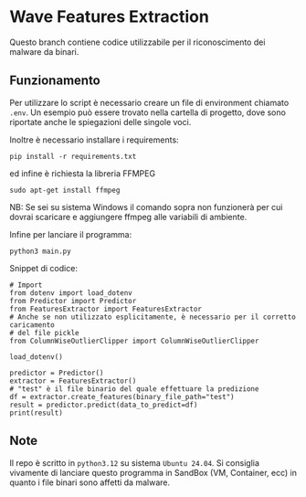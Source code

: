 # Wave Features Extraction

Questo branch contiene codice utilizzabile per il riconoscimento dei malware da binari.

## Funzionamento

Per utilizzare lo script è necessario creare un file di environment chiamato 
`.env`. Un esempio può essere trovato nella cartella di progetto, dove sono
riportate anche le spiegazioni delle singole voci.

Inoltre è necessario installare i requirements:
```
pip install -r requirements.txt
```

ed infine è richiesta la libreria FFMPEG
```
sudo apt-get install ffmpeg
```

NB: Se sei su sistema Windows il comando sopra non funzionerà per cui dovrai 
scaricare e aggiungere ffmpeg alle variabili di ambiente.

Infine per lanciare il programma:
```
python3 main.py
```

Snippet di codice:
```
# Import
from dotenv import load_dotenv
from Predictor import Predictor
from FeaturesExtractor import FeaturesExtractor
# Anche se non utilizzato esplicitamente, è necessario per il corretto caricamento
# del file pickle
from ColumnWiseOutlierClipper import ColumnWiseOutlierClipper

load_dotenv()

predictor = Predictor()
extractor = FeaturesExtractor()
# "test" è il file binario del quale effettuare la predizione
df = extractor.create_features(binary_file_path="test")
result = predictor.predict(data_to_predict=df)
print(result)
```

## Note
Il repo è scritto in `python3.12` su sistema `Ubuntu 24.04`.
Si consiglia vivamente di lanciare questo programma in SandBox (VM, Container, ecc) in quanto i file binari sono 
affetti da malware.